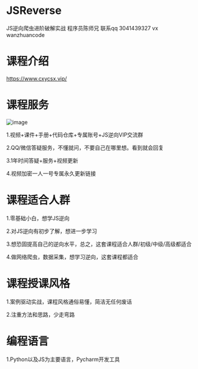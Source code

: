 # JSReverse
JS逆向爬虫进阶破解实战
程序员陈师兄
联系qq 3041439327
vx wanzhuancode

# 课程介绍

https://www.cxycsx.vip/

# 课程服务

![image](https://github.com/user-attachments/assets/03b40f18-4438-4251-9fb7-096be0e1a683)

1.视频+课件+手册+代码仓库+专属账号+JS逆向VIP交流群

2.QQ/微信答疑服务，不懂就问，不要自己在哪里想。看到就会回复

3.1年时间答疑+服务+视频更新

4.视频加密一人一号专属永久更新链接

# 课程适合人群

1.零基础小白，想学JS逆向

2.对JS逆向有初步了解，想进一步学习

3.想恐固提高自己的逆向水平，总之，这套课程适合人群/初级/中级/高级都适合

4.做网络爬虫，数据采集，想学习逆向，这套课程都适合

# 课程授课风格

1.案例驱动实战，课程风格通俗易懂，简洁无任何废话

2.注重方法和思路，少走弯路

# 编程语言

1.Python以及JS为主要语言，Pycharm开发工具
